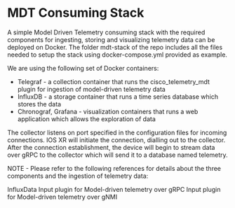 # MDT Consuming Stack

A simple Model Driven Telemetry consuming stack with the required components for ingesting, storing and visualizing telemetry data can be deployed on Docker. The folder mdt-stack of the repo includes all the files needed to setup the stack using docker-compose.yml provided as example.

We are using the following set of Docker containers:

- Telegraf - a collection container that runs the cisco_telemetry_mdt plugin for ingestion of model-driven telemetry data
- InfluxDB - a storage container that runs a time series database which stores the data
- Chronograf, Grafana - visualization containers that runs a web application which allows the exploration of data

The collector listens on port specified in the configuration files for incoming connections. IOS XR will initiate the connection, dialling out to the collector. After the connection establishment, the device will begin to stream data over gRPC to the collector which will send it to a database named telemetry.

NOTE - Please refer to the following references for details about the three components and the ingestion of telemetry data:

InfluxData
Input plugin for Model-driven telemetry over gRPC
Input plugin for Model-driven telemetry over gNMI
